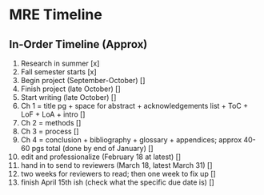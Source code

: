 # MRE Timeline

## In-Order Timeline (Approx)
1. Research in summer [x]
2. Fall semester starts [x]
3. Begin project (September-October) []
4. Finish project (late October) []
5. Start writing (late October) []
6. Ch 1 = title pg + space for abstract + acknowledgements list + ToC + LoF + LoA + intro []
7. Ch 2 = methods []
8. Ch 3 = process []
9. Ch 4 = conclusion + bibliography + glossary + appendices; approx 40-60 pgs total (done by end of January) []
10. edit and professionalize (February 18 at latest) []
11. hand in to send to reviewers (March 18, latest March 31) []
12. two weeks for reviewers to read; then one week to fix up []
13. finish April 15th ish (check what the specific due date is) []
